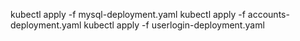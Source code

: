 kubectl apply -f mysql-deployment.yaml
kubectl apply -f accounts-deployment.yaml
kubectl apply -f userlogin-deployment.yaml

